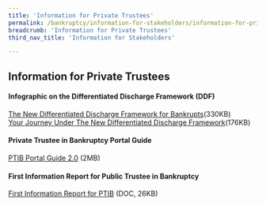 ```yaml
---
title: 'Information for Private Trustees'
permalink: /bankruptcy/information-for-stakeholders/information-for-private-trustees/
breadcrumb: 'Information for Private Trustees'
third_nav_title: 'Information for Stakeholders'

---
```


Information for Private Trustees
---
#### Infographic on the Differentiated Discharge Framework (DDF) <br>
[The New Differentiated Discharge Framework for Bankrupts](/files/InfographicFramework.pdf)(330KB)<br>
[Your Journey Under The New Differentiated Discharge Framework](/files/InfographicJourneyinBankruptcy.pdf)(176KB)<br>

#### Private Trustee in Bankruptcy Portal Guide <br>
[PTIB Portal Guide 2.0](/files/PTIBPortal2.0-UserGuideV1.0.pdf) (2MB)<br>

#### First Information Report for Public Trustee in Bankruptcy <br>
[First Information Report for PTIB](/files/FIRST-INFORMATION-REPORT-PTIB-IIDRDS-DDF.docx) (DOC, 26KB) <br>

